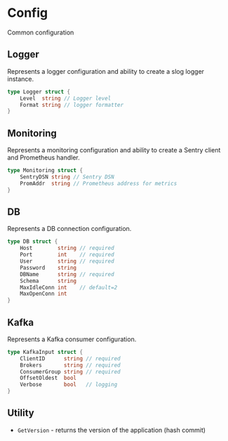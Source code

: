 # Config
Common configuration

## Logger
Represents a logger configuration and ability to create a slog logger instance.

```go
type Logger struct {
    Level  string // Logger level
    Format string // logger formatter
}
```

## Monitoring
Represents a monitoring configuration and ability to create a Sentry client and Prometheus handler.

```go
type Monitoring struct {
	SentryDSN string // Sentry DSN
	PromAddr  string // Prometheus address for metrics
}
```

## DB
Represents a DB connection configuration.

```go
type DB struct {
    Host        string // required
    Port        int    // required
    User        string // required
    Password    string
    DBName      string // required
    Schema      string
    MaxIdleConn int    // default=2
    MaxOpenConn int
}
```

## Kafka
Represents a Kafka consumer configuration.

```go
type KafkaInput struct {
    ClientID      string // required
    Brokers       string // required
    ConsumerGroup string // required
    OffsetOldest  bool  
    Verbose       bool   // logging
}
```

## Utility
- `GetVersion` - returns the version of the application (hash commit)

